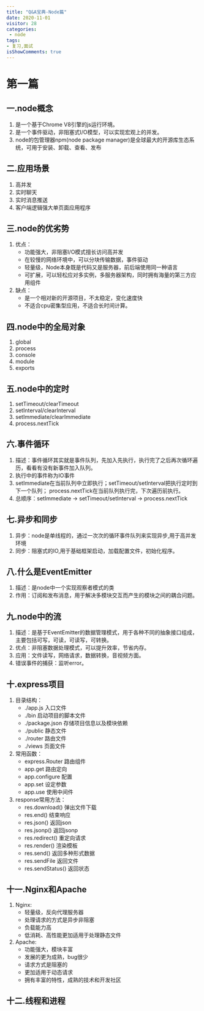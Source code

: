 ```yaml
---
title: "Q&A宝典-Node篇"
date: 2020-11-01
visitor: 28
categories:
 - node
tags:
- 复习,面试
isShowComments: true
---
```


<Boxx/>

# 第一篇 
## 一.node概念
1. 是一个基于Chrome V8引擎的js运行环境。
2. 是一个事件驱动，非阻塞式I/O模型，可以实现宏观上的并发。
3. node的包管理器npm(node package manager)是全球最大的开源库生态系统，可用于安装、卸载、查看、发布

## 二.应用场景
1. 高并发
2. 实时聊天
3. 实时消息推送
4. 客户端逻辑强大单页面应用程序

## 三.node的优劣势
1. 优点：
    * 功能强大，非阻塞I/O模式擅长访问高并发
    * 在较慢的网络环境中，可以分块传输数据，事件驱动
    * 轻量级，Node本身既是代码又是服务器，前后端使用同一种语言
    * 可扩展，可以轻松应对多实例，多服务器架构，同时拥有海量的第三方应用组件
2. 缺点：
    * 是一个相对新的开源项目，不太稳定，变化速度快
    * 不适合cpu密集型应用，不适合长时间计算。

## 四.node中的全局对象
1. global
2. process
3. console
4. module
5. exports

## 五.node中的定时
1. setTimeout/clearTimeout
2. setInterval/clearInterval
3. setImmediate/clearImmediate
4. process.nextTick

## 六.事件循环
1. 描述：事件循环其实就是事件队列，先加入先执行，执行完了之后再次循环遍历，看看有没有新事件加入队列。
2. 执行中的事件称为IO事件
3. setImmediate在当前队列中立即执行；setTimeout/setInterval把执行定时到下一个队列；
    process.nextTick在当前队列执行完，下次遍历前执行。
4. 总顺序：setImmediate -> setTimeout/setInterval -> process.nextTick

## 七.异步和同步
1. 异步：node是单线程的，通过一次次的循环事件队列来实现异步,用于高并发环境
2. 同步：阻塞式的IO,用于基础框架启动，加载配置文件，初始化程序。

## 八.什么是EventEmitter
1. 描述：是node中一个实现观察者模式的类
2. 作用：订阅和发布消息，用于解决多模块交互而产生的模块之间的耦合问题。

## 九.node中的流
1. 描述：是基于EventEmitter的数据管理模式，用于各种不同的抽象接口组成，主要包括可写，可读，可读写，可转换。
2. 优点：非阻塞数据处理模式，可以提升效率，节省内存。
3. 应用：文件读写，网络请求，数据转换，音视频方面。
4. 错误事件的捕获：监听error。

## 十.express项目
1. 目录结构：
    * ./app.js           入口文件
    * ./bin              启动项目的脚本文件
    * ./package.json     存储项目信息以及模块依赖
    * ./public           静态文件
    * ./router           路由文件
    * ./views            页面文件
2. 常用函数：
    * express.Router    路由组件
    * app.get           路由定向
    * app.configure     配置
    * app.set           设定参数
    * app.use           使用中间件   
3. response常用方法：
    * res.download()    弹出文件下载
    * res.end()         结束响应
    * res.json()        返回json
    * res.jsonp()       返回jsonp
    * res.redirect()    重定向请求
    * res.render()      渲染模板
    * res.send()        返回多种形式数据
    * res.sendFile      返回文件
    * res.sendStatus()  返回状态
 

## 十一.Nginx和Apache
1. Nginx:
    * 轻量级，反向代理服务器
    * 处理请求的方式是异步非阻塞
    * 负载能力高
    * 低消耗、高性能更加适用于处理静态文件
2. Apache:
    * 功能强大，模块丰富
    * 发展的更为成熟，bug很少
    * 请求方式是阻塞的
    * 更加适用于动态请求
    * 拥有丰富的特性，成熟的技术和开发社区

## 十二.线程和进程